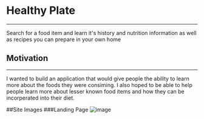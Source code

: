# Healthy Plate
***
Search for a food item and learn it's history and nutrition information as well as recipes you can prepare in your own home


## Motivation
***
I wanted to build an application that would give people the ability to learn more about the foods they were consiming. I also hoped to be able to help people learn more about lesser known food items and how they can be incorperated into their diet.

##Site Images
###Landing Page
![image](files/Users/kawrenn/Desktop/Thinkful/Projects/APIs/recipeAPI/images/healthyPlate.png)
